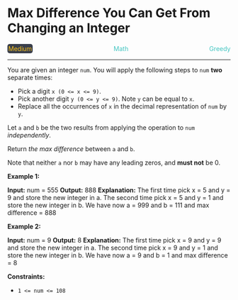 # Max Difference You Can Get From Changing an Integer

<div style="display: flex; justify-content: space-between; align-items: center">
<div style="color: #fac31d;
padding: 2px; background-color: #3a3f4b; border-radius: 5px;">Medium</div>
<div style="color: #46c6c2">Math</div>
<div style="color: #46c6c2">Greedy</div>
</div>

---

You are given an integer `num`. You will apply the following steps to `num` **two** separate times:

*   Pick a digit `x (0 <= x <= 9)`.
*   Pick another digit `y (0 <= y <= 9)`. Note `y` can be equal to `x`.
*   Replace all the occurrences of `x` in the decimal representation of `num` by `y`.

Let `a` and `b` be the two results from applying the operation to `num` _independently_.

Return _the max difference_ between `a` and `b`.

Note that neither `a` nor `b` may have any leading zeros, and **must not** be 0.

**Example 1:**

**Input:** num = 555
**Output:** 888
**Explanation:** The first time pick x = 5 and y = 9 and store the new integer in a.
The second time pick x = 5 and y = 1 and store the new integer in b.
We have now a = 999 and b = 111 and max difference = 888

**Example 2:**

**Input:** num = 9
**Output:** 8
**Explanation:** The first time pick x = 9 and y = 9 and store the new integer in a.
The second time pick x = 9 and y = 1 and store the new integer in b.
We have now a = 9 and b = 1 and max difference = 8

**Constraints:**

*   `1 <= num <= 108`